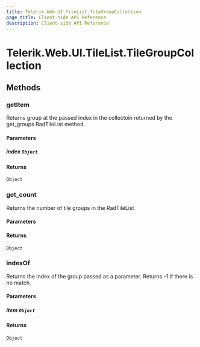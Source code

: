```yaml
---
title: Telerik.Web.UI.TileList.TileGroupCollection
page_title: Client-side API Reference
description: Client-side API Reference
---
```


# Telerik.Web.UI.TileList.TileGroupCollection  

## Methods

###  getItem

Returns group at the passed index in the collectoin returned by the get_groups RadTileList method.

#### Parameters

##### index `Object`

#### Returns

`Object` 

###  get_count

Returns the number of tile groups in the RadTileList

#### Parameters

#### Returns

`Object` 

###  indexOf

Returns the index of the group passed as a parameter. Returns -1 if there is no match.

#### Parameters

##### item `Object`

#### Returns

`Object` 


